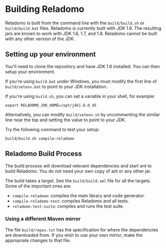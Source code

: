 # Building Reladomo

Reladomo is built from the command line with the `build/build.sh` or `build/build.bat` files.
Reladomo is currently built with JDK 1.6. The resulting jars are known to work with JDK 1.6, 1.7, and 1.8.
Reladomo cannot be built with any other version of the JDK.

## Setting up your environment
You'll need to clone the repository and have JDK 1.6 installed. You can then setup your environment.

If you're using `build.bat` under Windows, you must modify the first line of `build/setenv.bat` to point to 
your JDK installation.

If you're using `build.sh`, you can set a variable in your shell, for example:
```
export RELADOMO_JDK_HOME=/opt/jdk1.6.0_45
```
Alternatively, you can modify `build/setenv.sh` by uncommenting the similar line near the top
and setting the value to point to your JDK.

Try the following command to test your setup:
```
build/build.sh compile-reladomo
```

## Reladomo Build Process
The build process will download relevant dependencies and start ant to build Reladomo.
You do not need your own copy of ant or any other jar.

The build takes a target. See the `build/build.xml` file for all the targets. Some of the
important ones are:
* `compile-reladomo`: compiles the main library and code generator.
* `compile-reladomo-test`: compiles Reladomo and all tests.
* `reladomo-test-suite`: compiles and runs the test suite.

### Using a different Maven mirror
The file `build/repos.txt` has the specification for where the dependencies are downloaded from.
If you wish to use your own mirror, make the appropriate changes to that file.

